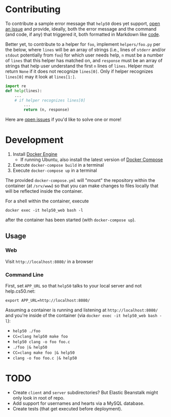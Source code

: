 # Contributing

To contribute a sample error message that `help50` does yet support, [open an issue](https://github.com/cs50/help50/issues) and provide, ideally, both the error message and the command (and code, if any) that triggered it, both formatted in Markdown like [code](https://guides.github.com/features/mastering-markdown/#syntax).

Better yet, to contribute to a helper for `foo`, implement `helpers/foo.py` per the below, where `lines` will be an array of strings (i.e., lines of `stderr` and/or `stdout` potentially from `foo`) for which user needs help, `n` must be a number of `lines` that this helper has matched on, and `response` must be an array of strings that help user understand the first `n` lines of `lines`. Helper must return `None` if it does not recognize `lines[0]`. Only if helper recognizes `lines[0]` may it look at `lines[1:]`.

```python
import re
def help(lines):
    ...
    # if helper recognizes lines[0]
        ...
        return (n, response)
```

Here are [open issues](https://github.com/cs50/help50/issues) if you'd like to solve one or more!

# Development

1. Install [Docker Engine](https://docs.docker.com/engine/installation/)
    * If running Ubuntu, also install the latest version of [Docker Compose](https://docs.docker.com/compose/install/)
1. Execute `docker-compose build` in a terminal
1. Execute `docker-compose up` in a terminal

The provided `docker-compose.yml` will "mount" the repository within the container (at `/srv/www`) so that you can make changes to files locally that will be reflected inside the container.

For a shell within the container, execute

```
docker exec -it help50_web bash -l
```

after the container has been started (with `docker-compose up`).

## Usage

### Web

Visit `http://localhost:8080/` in a browser

### Command Line

First, set `APP_URL` so that `help50` talks to your local server and not help.cs50.net:

```
export APP_URL=http://localhost:8080/
```

Assuming a container is running and listening at `http://localhost:8080/` and you're inside of the container (via `docker exec -it help50_web bash -l`):

* `help50 ./foo`
* `CC=clang help50 make foo`
* `help50 clang -o foo foo.c`
* `./foo |& help50`
* `CC=clang make foo |& help50`
* `clang -o foo foo.c |& help50`

# TODO

* Create `client` and `server` subdirectories? But Elastic Beanstalk might only look in root of repo.
* Add support for usernames and hearts via a MySQL database.
* Create tests (that get executed before deployment).
